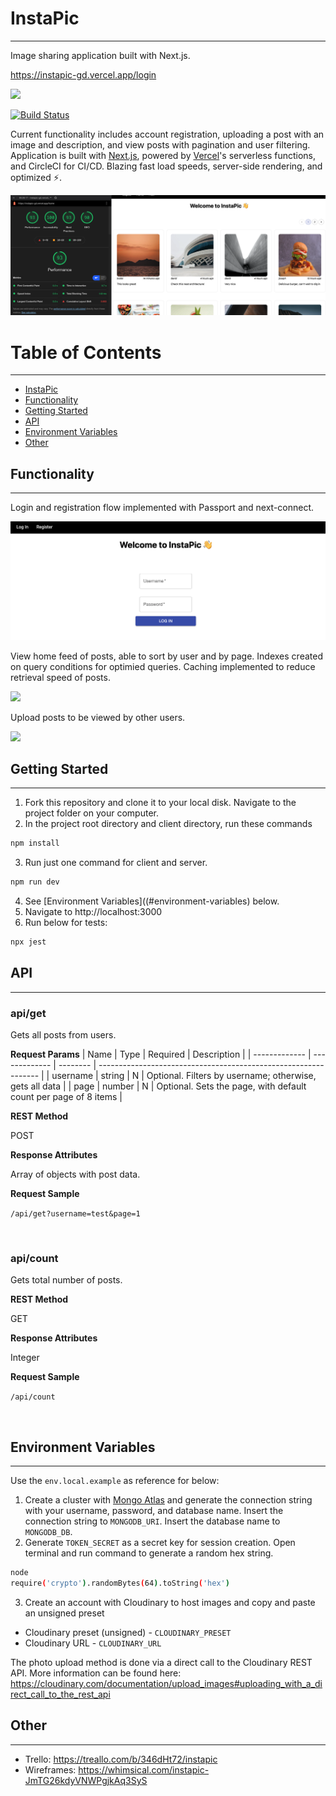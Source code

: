 # InstaPic
------------
Image sharing application built with Next.js. 

https://instapic-gd.vercel.app/login

<a aria-label="Vercel logo" href="https://vercel.com">
  <img src="https://img.shields.io/badge/MADE%20BY%20Vercel-000000.svg?style=for-the-badge&logo=vercel&labelColor=000000&logoWidth=20">
</a>

[![Build Status](https://circleci.com/gh/godfreydoo/instapic.svg?&style=shield)](https://github.com/godfreydoo/instapic)

Current functionality includes account registration, uploading a post with an image and description, and view posts with pagination and user filtering. Application is built with [Next.js](https://nextjs.org/), powered by [Vercel](https://vercel.com/)'s serverless functions, and CircleCI for CI/CD. Blazing fast load speeds, server-side rendering, and optimized ⚡.

![](lighthouse.png)

# Table of Contents
------------
* [InstaPic](#instapic)
* [Functionality](#functionality)
* [Getting Started](#getting-started)
* [API](#api)
* [Environment Variables](#environment-variables)
* [Other](#other)

## Functionality
------------
Login and registration flow implemented with Passport and next-connect. 

![](login.png)

View home feed of posts, able to sort by user and by page. Indexes created on query conditions for optimied queries. Caching implemented to reduce retrieval speed of posts. 

![](home-feed.gif)

Upload posts to be viewed by other users. 

![](upload-post.gif)


## Getting Started
------------
1. Fork this repository and clone it to your local disk. Navigate to the project folder on your computer.
2. In the project root directory and client directory, run these commands
```bash
npm install
```
3. Run just one command for client and server. 
```bash
npm run dev
```
4. See [Environment Variables]((#environment-variables) below.
5. Navigate to http://localhost:3000
6. Run below for tests:
```bash
npx jest
```

## API
------------
### api/get

Gets all posts from users. 

**Request Params**
| Name          | Type          | Required | Description                                                     |
| ------------- | ------------- | -------- | --------------------------------------------------------------- |
| username      | string        |     N    | Optional. Filters by username; otherwise, gets all data         |
| page          | number        |     N    | Optional. Sets the page, with default count per page of 8 items |


**REST Method**

POST

**Response Attributes**

Array of objects with post data. 

**Request Sample**

`/api/get?username=test&page=1`


</br>


### api/count

Gets total number of posts. 

**REST Method**

GET

**Response Attributes**

Integer

**Request Sample**

`/api/count`

</br>


## Environment Variables
------------
Use the `env.local.example` as reference for below: 
1. Create a cluster with [Mongo Atlas](https://www.mongodb.com/cloud/atlas) and generate the connection string with your username, password, and database name. Insert the connection string to `MONGODB_URI`. Insert the database name to `MONGODB_DB`.
2. Generate `TOKEN_SECRET` as a secret key for session creation. Open terminal and run command to generate a random hex string.
```bash
node
require('crypto').randomBytes(64).toString('hex')
```
3. Create an account with Cloudinary to host images and copy and paste an unsigned preset
* Cloudinary preset (unsigned) - `CLOUDINARY_PRESET`
* Cloudinary URL - `CLOUDINARY_URL`

The photo upload method is done via a direct call to the Cloudinary REST API. More information can be found here: https://cloudinary.com/documentation/upload_images#uploading_with_a_direct_call_to_the_rest_api


## Other
------------
* Trello: https://treallo.com/b/346dHt72/instapic
* Wireframes: https://whimsical.com/instapic-JmTG26kdyVNWPgjkAq3SyS
